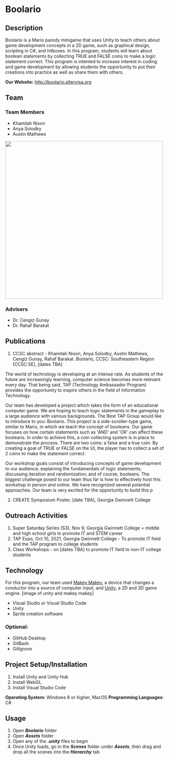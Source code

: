 # Boolario

## Description
Boolario is a Mario parody minigame that uses Unity to teach others about game development concepts in a 2D game, such as graphical design, scripting in C#, and hitboxes.  In this program, students will learn about boolean statements by collecting TRUE and FALSE coins to make a logic statement correct.  This program is intented to increase interest in coding and game development by allowing students the opportunity to put their creations into practice as well as share them with others. 

**Our Website:** http://boolario.altervisa.org


## Team

### Team Members
- Khamilah Nixon
- Anya Solodky 
- Austin Mathews
<img src="https://user-images.githubusercontent.com/72395832/138807313-b1fd609d-6b91-4bb0-86db-5d19b8002ed5.jpg" width="500"/>

### Advisers
- Dr. Cengiz Gunay
- Dr. Rahaf Barakat

## Publications
1. CCSC abstract - Khamilah Nixon, Anya Solodky, Austin Mathews, Cengiz Gunay, Rahaf Barakat. Boolario, CCSC: Southeastern Region (CCSC:SE), [dates TBA]

The world of technology is developing at an intense rate. As students of the future are increasingly learning, computer science becomes more relevant every day. That being said, TAP (Technology Ambassador Program) provides the opportunity to inspire others in the field of Information Technology.

Our team has developed a project which takes the form of an educational computer game.  We are hoping to teach logic statements in the gameplay to a large audience with various backgrounds. The Best TAP Group would like to introduce to you: Boolario.
This project is a side-scroller-type game, similar to Mario, in which we teach the concept of booleans. Our game focuses on how certain statements such as 'AND' and 'OR' can affect these booleans. In order to achieve this, a coin collecting system is in place to demonstrate the process. There are two coins: a false and a true coin. By creating a goal of TRUE or FALSE on the UI, the player has to collect a set of 2 coins to make the statement correct. 

Our workshop goals consist of introducing concepts of game development to our audience; explaining the fundamentals of logic statements; discussing iteration and randomization; and of course, booleans. The biggest challenge posed to our team thus far is how to effectively host this workshop in person and online. We have recognized several potential approaches. Our team is very excited for the opportunity to build this p

2. CREATE Symposium Poster, [date TBA], Georgia Gwinnett College

## Outreach Activities
1. Super Saturday Series (S3), Nov 9, Georgia Gwinnett College = middle and high school girls to promote IT and STEM career
2. TAP Expo, Oct 10, 2021, Georgia Gwinnett College - To promote IT field and the TAP program to college students 
3. Class Workshops - on [dates TBA] to promote IT field to non-IT college students

## Technology
For this program, our team used [Makey Makey](https://unity.com/), a device that changes a conductor into a source of computer input, and [Unity](https://makeymakey.com/), a 2D and 3D game engine.
[image of unity and makey makey]


- Visual Studio or Visual Studio Code
- Unity
- Sprite creation software

### Optional:
- GitHub Desktop
- GitBash
- GitIgnore

## Project Setup/Installation
1. Install Unity and Unity Hub
2. Install WebGL
3. Install Visual Studio Code

**Operating System**: Windows 8 or higher, MacOS
**Programming Languages**: C#

## Usage
1. Open **_Boolario_** folder
2. Open **_Assets_** folder
3. Open any of the **_.unity_** files to begin
4. Once Unity loads, go in the **_Scenes_** folder under **_Assets_**, then drag and drop all the scenes into the **_Hierarchy_** tab

